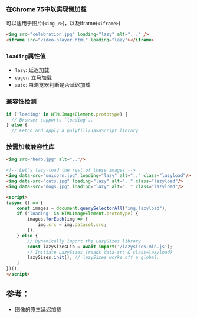 ### 在[Chrome 75](https://chromestatus.com/feature/5645767347798016)中以实现懒加载

可以适用于图片(`<img />`)，以及iframe(`<iframe>`)

```HTML
<img src="celebration.jpg" loading="lazy" alt="..." />
<iframe src="video-player.html" loading="lazy"></iframe>
```

### `loading`属性值

- `lazy`: 延迟加载
- `eager`: 立马加载
- `auto`: 由浏览器判断是否延迟加载

### 兼容性检测

```javascript
if ('loading' in HTMLImageElement.prototype) {
  // Browser supports `loading`..
} else {
  // Fetch and apply a polyfill/JavaScript library
```

### 按需加载兼容性库

```HTML
<img src="hero.jpg" alt=".."/>

<!-- Let's lazy-load the rest of these images -->
<img data-src="unicorn.jpg" loading="lazy" alt=".." class="lazyload"/>
<img data-src="cats.jpg" loading="lazy" alt=".." class="lazyload"/>
<img data-src="dogs.jpg" loading="lazy" alt=".." class="lazyload"/>

<script>
(async () => {
    const images = document.querySelectorAll("img.lazyload");
    if ('loading' in HTMLImageElement.prototype) {
        images.forEach(img => {
            img.src = img.dataset.src;
        });
    } else {
        // Dynamically import the LazySizes library
        const lazySizesLib = await import('/lazysizes.min.js');
        // Initiate LazySizes (reads data-src & class=lazyload)
        lazySizes.init(); // lazySizes works off a global.
    }
})();
</script>
```

## 参考：

- [图像的原生延迟加载](https://addyosmani.com/blog/lazy-loading/)